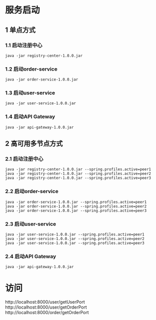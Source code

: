 # 服务启动

## 1 单点方式

### 1.1 启动注册中心

```shell
java -jar registry-center-1.0.0.jar
```

### 1.2 启动order-service

```shell
java -jar order-service-1.0.0.jar
```

### 1.3 启动user-service

```shell
java -jar user-service-1.0.0.jar
```

### 1.4 启动API Gateway

```shell
java -jar api-gateway-1.0.0.jar
```



## 2 高可用多节点方式

### 2.1 启动注册中心

```shell
java -jar registry-center-1.0.0.jar --spring.profiles.active=peer1
java -jar registry-center-1.0.0.jar --spring.profiles.active=peer2
java -jar registry-center-1.0.0.jar --spring.profiles.active=peer3
```

### 2.2 启动order-service

```shell
java -jar order-service-1.0.0.jar --spring.profiles.active=peer1
java -jar order-service-1.0.0.jar --spring.profiles.active=peer2
java -jar order-service-1.0.0.jar --spring.profiles.active=peer3
```

### 2.3 启动user-service

```shell
java -jar user-service-1.0.0.jar --spring.profiles.active=peer1
java -jar user-service-1.0.0.jar --spring.profiles.active=peer2
java -jar user-service-1.0.0.jar --spring.profiles.active=peer3
```

### 2.4 启动API Gateway

```shell
java -jar api-gateway-1.0.0.jar
```



# 访问

http://localhost:8000/user/getUserPort
http://localhost:8000/user/getOrderPort
http://localhost:8000/order/getOrderPort